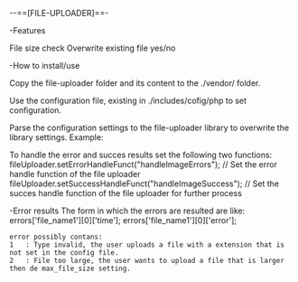 --==[FILE-UPLOADER]==-

-Features

File size check
Overwrite existing file yes/no

-How to install/use

Copy the file-uploader folder and its content to the ./vendor/ folder.

Use the configuration file, existing in ./includes/cofig/php to set configuration.

Parse the configuration settings to the file-uploader library to overwrite the library settings.
Example:
    <?php include_once "../includes/config.php"; ?>
    <script src="../vendor/file-uploader/js/file-uploader.js"></script>
    <script>
        var newConfigFileUploader = <?php echo json_encode($CONFIG['file_uploader']); ?>;
        fileUploader.init("form-image-uploader", newConfigFileUploader); // Initialize the file uploader		
    </script>
    
To handle the error and succes results set the following two functions:
    fileUploader.setErrorHandleFunct("handleImageErrors"); // Set the error handle function of the file uploader
    fileUploader.setSuccessHandleFunct("handleImageSuccess"); // Set the succes handle function of the file uploader for further process
            
-Error results
    The form in which the errors are resulted are like:
    errors['file_name1'][0]['time'];
    errors['file_name1'][0]['error'];
    
    error possibly contans:
    1   : Type invalid, the user uploads a file with a extension that is not set in the config file.
    2   : File too large, the user wants to upload a file that is larger then de max_file_size setting.
                
			
            

